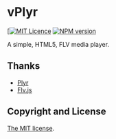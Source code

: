 # vPlyr
[[![MIT Licence](https://badges.frapsoft.com/os/mit/mit.svg?v=103)](https://opensource.org/licenses/mit-license.php)
[![NPM version](https://badge.fury.io/js/vplyr.svg)](http://badge.fury.io/js/vplyr)

A simple, HTML5, FLV media player.

## Thanks

- [Plyr](https://github.com/selz/plyr)
- [Flv.js](https://github.com/Bilibili/flv.js)

## Copyright and License
[The MIT license](license.md).